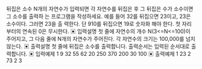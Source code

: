 뒤집은 소수
N개의 자연수가 입력되면 각 자연수를 뒤집은 후 그 뒤집은 수가 소수이면 그 소수를 출력하
는 프로그램을 작성하세요. 예를 들어 32를 뒤집으면 23이고, 23은 소수이다. 그러면 23을 출
력한다. 단 910를 뒤집으면 19로 숫자화 해야 한다. 첫 자리부터의 연속된 0은 무시한다.
▣ 입력설명
첫 줄에 자연수의 개수 N(3<=N<=100)이 주어지고, 그 다음 줄에 N개의 자연수가 주어진다.
각 자연수의 크기는 100,000를 넘지 않는다.
▣ 출력설명
첫 줄에 뒤집은 소수를 출력합니다. 출력순서는 입력된 순서대로 출력합니다.
▣ 입력예제 1
9
32 55 62 20 250 370 200 30 100
▣ 출력예제 1
23 2 73 2 3
